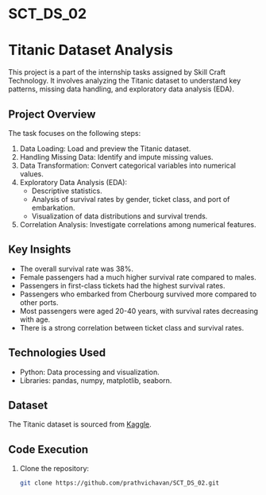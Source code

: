 # SCT_DS_02
# Titanic Dataset Analysis

This project is a part of the internship tasks assigned by Skill Craft Technology. It involves analyzing the Titanic dataset to understand key patterns, missing data handling, and exploratory data analysis (EDA).

## Project Overview

The task focuses on the following steps:
1. Data Loading: Load and preview the Titanic dataset.
2. Handling Missing Data: Identify and impute missing values.
3. Data Transformation: Convert categorical variables into numerical values.
4. Exploratory Data Analysis (EDA):
   - Descriptive statistics.
   - Analysis of survival rates by gender, ticket class, and port of embarkation.
   - Visualization of data distributions and survival trends.
5. Correlation Analysis: Investigate correlations among numerical features.

## Key Insights
- The overall survival rate was 38%.
- Female passengers had a much higher survival rate compared to males.
- Passengers in first-class tickets had the highest survival rates.
- Passengers who embarked from Cherbourg survived more compared to other ports.
- Most passengers were aged 20-40 years, with survival rates decreasing with age.
- There is a strong correlation between ticket class and survival rates.

## Technologies Used
- Python: Data processing and visualization.
- Libraries: pandas, numpy, matplotlib, seaborn.

## Dataset
The Titanic dataset is sourced from [Kaggle](https://www.kaggle.com/competitions/titanic/data).

## Code Execution
1. Clone the repository:
   ```bash
   git clone https://github.com/prathvichavan/SCT_DS_02.git 
